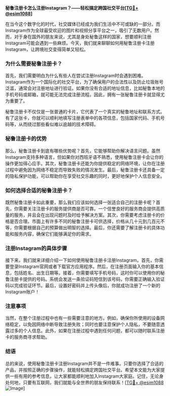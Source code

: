 **秘鲁注册卡怎么注册Instagram？——轻松搞定跨国社交平台[[TG💪+ @esim1088](https://t.me/s/esim1088)]**

在当今这个数字化的时代，社交媒体已经成为我们生活中不可或缺的一部分。而Instagram作为全球最受欢迎的图片和视频分享平台之一，吸引了无数用户。然而，对于身在国外的朋友来说，尤其是身处秘鲁这样的国家，想要顺利注册Instagram可能会遇到一些麻烦。今天，我们就来聊聊如何用秘鲁注册卡注册Instagram，让跨境社交变得简单又轻松。

### **为什么需要秘鲁注册卡？**

首先，我们需要明白为什么有些人在尝试注册Instagram时会遇到困难。Instagram作为一个国际化的社交平台，为了确保用户的合法性以及防止垃圾账号泛滥，通常会对注册地址进行验证。如果你没有合适的地址信息，比如秘鲁本地的手机号码或邮箱，就可能无法完成注册流程。因此，拥有一张秘鲁注册卡就显得尤为重要了。

秘鲁注册卡不仅仅是一张普通的卡片，它代表了一个真实的秘鲁地址和联系方式。有了这张卡，你就可以顺利地填写注册表单中的各项信息，包括国家代码、手机号码等，从而绕过那些看似难以逾越的技术障碍。

### **秘鲁注册卡的优势**

那么，秘鲁注册卡到底有哪些优势呢？首先，它能够帮助你解决语言问题。虽然Instagram支持多种语言，但如果你对西班牙语不熟悉，使用秘鲁注册卡会让你的操作更加得心应手。其次，秘鲁注册卡还能为你提供稳定的网络环境，让你在注册过程中避免因为网络不稳定而导致失败的情况发生。最后，秘鲁注册卡还具备一定的隐私保护功能，可以帮助你在享受社交乐趣的同时，更好地保护个人信息安全。

### **如何选择合适的秘鲁注册卡？**

既然秘鲁注册卡如此重要，那么我们应该如何选择一张适合自己的注册卡呢？首先，你需要关注注册卡的服务提供商是否可靠。一个信誉良好的服务商会提供高质量的服务，并且会在出现问题时及时给予解决方案。其次，你需要考虑注册卡的价格是否合理。市面上有许多不同的秘鲁注册卡可供选择，价格从几十元到几百元不等，你需要根据自己的预算做出明智的选择。最后，你还需要了解注册卡的具体功能和服务内容，确保它们能够满足你的需求。

### **注册Instagram的具体步骤**

接下来，我们就来详细介绍一下如何使用秘鲁注册卡注册Instagram。首先，你需要登录Instagram官网或者下载官方应用程序。然后，在注册页面输入你的基本信息，包括姓名、出生日期等。接着，你需要填写手机号码，这时你可以使用你的秘鲁注册卡提供的号码。系统会发送一条验证码短信到该号码，你需要正确输入验证码以完成验证环节。最后，设置好密码并上传头像后，你就成功注册了一个新的Instagram账户！

### **注意事项**

当然，在整个注册过程中也有一些需要注意的地方。例如，确保你所使用的设备网络稳定，以免因网络中断导致注册失败；同时也要注意保护个人隐私，不要随意透露过多的个人信息。此外，如果在注册过程中遇到任何问题，都可以随时联系注册卡的服务商寻求帮助。

### **结语**

总的来说，使用秘鲁注册卡注册Instagram并不是一件难事。只要你选择了合适的产品，并按照正确的步骤操作，就能轻松搞定跨国社交平台。希望本文能为大家提供一些有用的参考信息，让大家都能顺利地加入Instagram大家庭。记住，无论身处何地，只要有互联网，我们就能与全世界的朋友保持联系！[[TG💪+ @esim1088](https://t.me/s/esim1088) ![Image](https://i.postimg.cc/4NQfJmqS/Snipaste-2025-05-13-00-14-12.png)]
